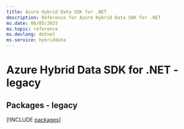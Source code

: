 ```yaml
---
title: Azure Hybrid Data SDK for .NET
description: Reference for Azure Hybrid Data SDK for .NET
ms.date: 06/05/2025
ms.topic: reference
ms.devlang: dotnet
ms.service: hybriddata
---
```

# Azure Hybrid Data SDK for .NET - legacy
## Packages - legacy
[!INCLUDE [packages](hybrid-data-index.md)]